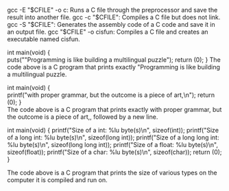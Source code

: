 gcc -E "$CFILE" -o c: Runs a C file through the preprocessor and save the result into another file.
gcc -c "$CFILE": Compiles a C file but does not link.
gcc -S "$CFILE": Generates the assembly code of a C code and save it in an output file.
gcc "$CFILE" -o cisfun: Compiles a C file and creates an executable named cisfun.

int main(void)
{       
        puts("\"Programming is like building a multilingual puzzle");
        return (0);
}
The code above is a C program that prints exactly "Programming is like building a multilingual puzzle.


int main(void)
{       
        printf("with proper grammar, but the outcome is a piece of art,\n");
        return (0);
}  
The code above is a C program that prints exactly with proper grammar, but the outcome is a piece of art,, followed by a new line.


int main(void)
{
        printf("Size of a int: %lu byte(s)\n", sizeof(int));
        printf("Size of a long int: %lu byte(s)\n", sizeof(long int));
        printf("Size of a long long int: %lu byte(s)\n", sizeof(long long int));
        printf("Size of a float: %lu byte(s)\n", sizeof(float));
        printf("Size of a char: %lu byte(s)\n", sizeof(char));
        return (0);
} 

The code above is a C program that prints the size of various types on the computer it is compiled and run on.  
